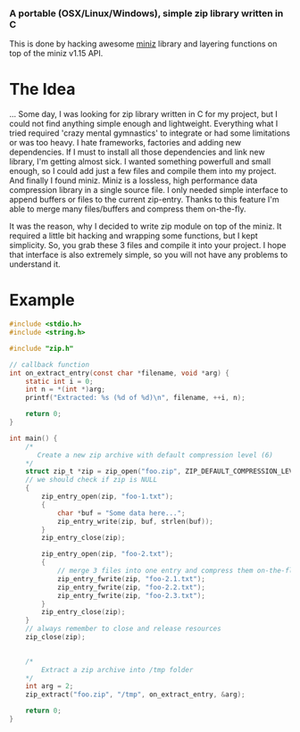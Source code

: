 ### A portable (OSX/Linux/Windows), simple zip library written in C
This is done by hacking awesome [miniz](https://code.google.com/p/miniz) library and layering functions on top of the miniz v1.15 API.

# The Idea 
... Some day, I was looking for zip library written in C for my project, but I could not find anything simple enough and lightweight.
Everything what I tried required 'crazy mental gymnastics' to integrate or had some limitations or was too heavy. 
I hate frameworks, factories and adding new dependencies. If I must to install all those dependencies and link new library, I'm getting almost sick. 
I wanted something powerfull and small enough, so I could add just a few files and compile them into my project. 
And finally I found miniz. 
Miniz is a lossless, high performance data compression library in a single source file. I only needed simple interface to append buffers or files to the current zip-entry. Thanks to this feature I'm able to merge many files/buffers and compress them on-the-fly.

It was the reason, why I decided to write zip module on top of the miniz. It required a little bit hacking and wrapping some functions, but I kept simplicity. So, you grab these 3 files and compile it into your project. I hope that interface is also extremely simple, so you will not have any problems to understand it.

# Example

```c
#include <stdio.h>
#include <string.h>

#include "zip.h"

// callback function
int on_extract_entry(const char *filename, void *arg) {
	static int i = 0;
	int n = *(int *)arg;
	printf("Extracted: %s (%d of %d)\n", filename, ++i, n);	

	return 0;
}

int main() {
	/* 
	   Create a new zip archive with default compression level (6)	   
	*/
	struct zip_t *zip = zip_open("foo.zip", ZIP_DEFAULT_COMPRESSION_LEVEL, 0);
	// we should check if zip is NULL
	{
		zip_entry_open(zip, "foo-1.txt");
		{
			char *buf = "Some data here...";
			zip_entry_write(zip, buf, strlen(buf));
		}
		zip_entry_close(zip);

		zip_entry_open(zip, "foo-2.txt");
		{
			// merge 3 files into one entry and compress them on-the-fly.
			zip_entry_fwrite(zip, "foo-2.1.txt");
			zip_entry_fwrite(zip, "foo-2.2.txt");
			zip_entry_fwrite(zip, "foo-2.3.txt");
		}
		zip_entry_close(zip);		
	}
	// always remember to close and release resources
	zip_close(zip);
		

	/*
		Extract a zip archive into /tmp folder
	*/
	int arg = 2;
	zip_extract("foo.zip", "/tmp", on_extract_entry, &arg);

	return 0;
}
```
